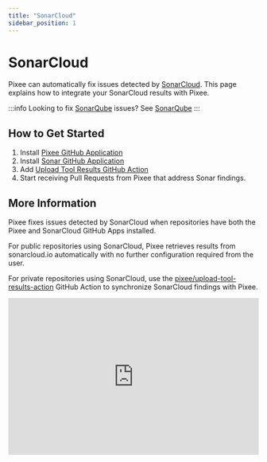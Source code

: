 ```yaml
---
title: "SonarCloud"
sidebar_position: 1
---
```


# SonarCloud

Pixee can automatically fix issues detected by [SonarCloud](https://www.sonarsource.com/products/sonarcloud/). This page explains how to integrate your SonarCloud results with Pixee.

:::info
Looking to fix [SonarQube](https://www.sonarsource.com/products/sonarqube/) issues? See [SonarQube](./sonarqube.md)
:::

## How to Get Started

1. Install [Pixee GitHub Application](https://github.com/marketplace/pixeebot-automated-code-fixes)
2. Install [Sonar GitHub Application](https://github.com/marketplace/sonarcloud)
3. Add [Upload Tool Results GitHub Action](https://github.com/marketplace/actions/upload-tool-results-to-pixeebot)
4. Start receiving Pull Requests from Pixee that address Sonar findings.

## More Information

Pixee fixes issues detected by SonarCloud when repositories have both the Pixee and SonarCloud GitHub Apps installed.

For public repositories using SonarCloud, Pixee retrieves results from sonarcloud.io automatically with no further configuration required from the user.

For private repositories using SonarCloud, use the [pixee/upload-tool-results-action](https://github.com/pixee/upload-tool-results-action) GitHub Action to synchronize SonarCloud findings with Pixee.

<iframe width="100%" height="315" src="https://www.youtube.com/embed/-Rx5NrZ8zDw?si=B3ktZrOH19fWNLTg" title="YouTube video player" frameborder="0" allow="accelerometer; autoplay; clipboard-write; encrypted-media; gyroscope; picture-in-picture; web-share" allowfullscreen></iframe>
